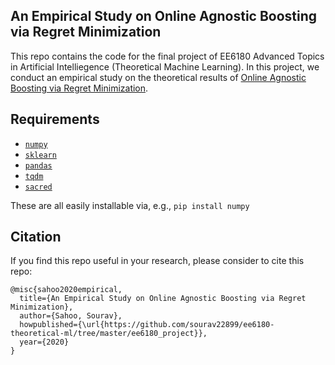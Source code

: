 ## An Empirical Study on Online Agnostic Boosting via Regret Minimization

This repo contains the code for the final project of EE6180 Advanced Topics in Artificial Intelliegence (Theoretical Machine Learning). In this project, we conduct an empirical study on the theoretical results of [Online Agnostic Boosting via Regret Minimization](https://papers.nips.cc/paper/2020/hash/07168af6cb0ef9f78dae15739dd73255-Abstract.html).


## Requirements
* [`numpy`](http://www.numpy.org/)
* [`sklearn`](https://scikit-learn.org/)
* [`pandas`](https://pandas.pydata.org/)
* [`tqdm`](https://tqdm.github.io/)
* [`sacred`](https://github.com/IDSIA/sacred)

These are all easily installable via, e.g., `pip install numpy` 


## Citation
If you find this repo useful in your research, please consider to cite this repo:


```
@misc{sahoo2020empirical,
  title={An Empirical Study on Online Agnostic Boosting via Regret Minimization},
  author={Sahoo, Sourav},
  howpublished={\url{https://github.com/sourav22899/ee6180-theoretical-ml/tree/master/ee6180_project}},
  year={2020}
}
```

